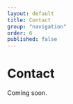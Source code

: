 ```yaml
---
layout: default
title: Contact
group: "navigation"
order: 6
published: false
---
```


# Contact
Coming soon.
